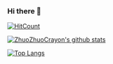 ### Hi there 👋
[![HitCount](http://hits.dwyl.com/ZhuoZhuoCrayon/ZhuoZhuoCrayon.svg)](http://hits.dwyl.com/ZhuoZhuoCrayon/ZhuoZhuoCrayon)

<!--
**ZhuoZhuoCrayon/ZhuoZhuoCrayon** is a ✨ _special_ ✨ repository because its `README.md` (this file) appears on your GitHub profile.

Here are some ideas to get you started:

- 🔭 I’m currently working on ...
- 🌱 I’m currently learning ...
- 👯 I’m looking to collaborate on ...
- 🤔 I’m looking for help with ...
- 💬 Ask me about ...
- 📫 How to reach me: ...
- 😄 Pronouns: ...
- ⚡ Fun fact: ...
-->

[![ZhuoZhuoCrayon's github stats](https://github-readme-stats.vercel.app/api?username=ZhuoZhuoCrayon&show_icons=true&theme=dracula&custom_title=Crayon%27s%20GitHub%20Stats)](https://github.com/anuraghazra/github-readme-stats)

[![Top Langs](https://github-readme-stats.vercel.app/api/top-langs/?username=ZhuoZhuoCrayon&theme=dracula)](https://github.com/anuraghazra/github-readme-stats)
